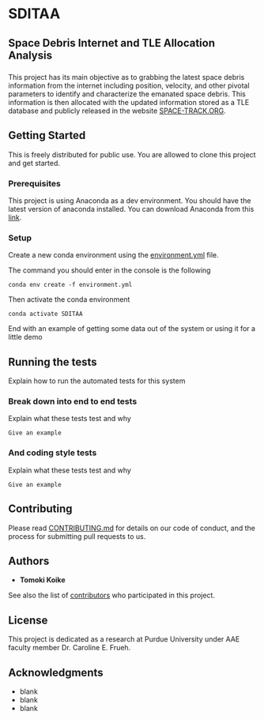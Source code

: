 # SDITAA
## Space Debris Internet and TLE Allocation Analysis
#####
This project has its main objective as to grabbing the latest space debris information from the 
internet including position, velocity, and other pivotal parameters to identify and characterize
the emanated space debris. This information is then allocated with the updated information stored 
as a TLE database and publicly released in the website [SPACE-TRACK.ORG](https://www.space-track.org/auth/login).


## Getting Started

This is freely distributed for public use. You are allowed to clone this project and get started.

### Prerequisites

This project is using Anaconda as a dev environment. You should have the latest version of anaconda installed.
You can download Anaconda from this [link](https://www.anaconda.com/products/individual).

### Setup

Create a new conda environment using the [environment.yml](https://github.com/smallpondtom/SDITAA/blob/master/environment.yml) file.

The command you should enter in the console is the following

```
conda env create -f environment.yml
```

Then activate the conda environment 

```
conda activate SDITAA
```

End with an example of getting some data out of the system or using it for a little demo

## Running the tests

Explain how to run the automated tests for this system

### Break down into end to end tests

Explain what these tests test and why

```
Give an example
```

### And coding style tests

Explain what these tests test and why

```
Give an example
```



## Contributing

Please read [CONTRIBUTING.md](https://gist.github.com/PurpleBooth/b24679402957c63ec426) for details on our code of conduct, and the process for submitting pull requests to us.

## Authors

* **Tomoki Koike** 

See also the list of [contributors](https://github.com/smallpondtom/SDITAA/graphs/contributors) who participated in this project.

## License

This project is dedicated as a research at Purdue University under AAE faculty member Dr. Caroline E. Frueh.

## Acknowledgments

* blank
* blank
* blank
